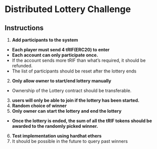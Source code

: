 # Distributed Lottery Challenge


## Instructions 

1. **Add participants to the system**
- **Each player must send 4 tRIF(ERC20)  to enter**
- **Each account can only participate once.**
- If the account sends more tRIF than what’s required, it should be refunded. 
- The list of participants should be reset after the lottery ends
2. **Only allow owner to start/end lottery manually**
- Ownership of the Lottery contract should be transferable.
3. **users will only be able to join if the lottery has been started.** 
4. **Random choice of winner**
5. **Only owner can start the lottery and end the lottery**
- **Once the lottery is ended, the sum of all the tRIF tokens should be awarded to the randomly picked winner.**
6. **Test implementation using hardhat ethers**
7. It should be possible in the future to query past winners


